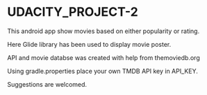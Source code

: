 # UDACITY_PROJECT-2

This android app show movies based on either popularity or rating.

Here Glide library has been used to display movie poster.

API and movie databse was created with help from themoviedb.org

Using gradle.properties place your own TMDB API key in API_KEY.

Suggestions are welcomed.
